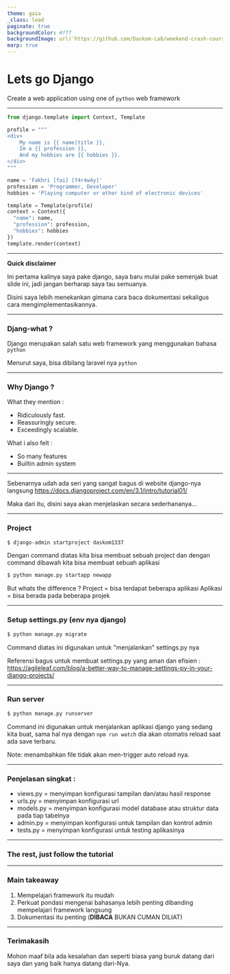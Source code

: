 ```yaml
---
theme: gaia
_class: lead
paginate: true
backgroundColor: #fff
backgroundImage: url('https://github.com/Daskom-Lab/weekend-crash-course/raw/master/template-bg.png')
marp: true
---
```


<style>
section {
  padding-top: 40px;
  padding-right: 45px;
  padding-left: 45px;
}

section::after {
  font-weight: bold;
  font-size: 0.6em;
  text-shadow: 1px 1px 0 #fff;
  margin-right: 8px;
  margin-bottom: 6px;
  content: 'Page ' attr(data-marpit-pagination);
}
</style>

# **Lets go** Django

Create a web application using one of `python` web framework

---

```python
from django.template import Context, Template

profile = """
<div>
    My name is {{ name|title }},
    Im a {{ profession }},
    And my hobbies are {{ hobbies }}.
</div>
"""

name = 'Fakhri [fai] [f4r4w4y]'
profession = 'Programmer, Developer'
hobbies = 'Playing computer or other kind of electronic devices'

template = Template(profile)
context = Context({
  "name": name,
  "profession": profession,
  "hobbies": hobbies
})
template.render(context)
```

---

**Quick disclaimer**

Ini pertama kalinya saya pake django, saya baru mulai pake semenjak buat slide ini, jadi jangan berharap saya tau semuanya.

Disini saya lebih menekankan gimana cara baca dokumentasi sekaligus cara mengimplementasikannya.

---

### Djang-what ?

Django merupakan salah satu web framework yang menggunakan bahasa `python`

Menurut saya, bisa dibilang laravel nya `python`

---

### Why Django ?

What they mention :
- Ridiculously fast.
- Reassuringly secure.
- Exceedingly scalable.

What i also felt :
- So many features
- Builtin admin system

---

Sebenarnya udah ada seri yang sangat bagus di website django-nya langsung https://docs.djangoproject.com/en/3.1/intro/tutorial01/

Maka dari itu, disini saya akan menjelaskan secara sederhananya...

---

### Project

```bash
$ django-admin startproject daskom1337
```

Dengan command diatas kita bisa membuat sebuah project
dan dengan command dibawah kita bisa membuat sebuah aplikasi

```bash
$ python manage.py startapp newapp
```

But whats the difference ?
Project = bisa terdapat beberapa aplikasi
Aplikasi = bisa berada pada beberapa projek

---

### Setup settings.py (env nya django)

```bash
$ python manage.py migrate
```
Command diatas ini digunakan untuk "menjalankan" settings.py nya

Referensi bagus untuk membuat settings.py yang aman dan efisien :
https://agileleaf.com/blog/a-better-way-to-manage-settings-py-in-your-django-projects/

---

### Run server

```bash
$ python manage.py runserver
```

Command ini digunakan untuk menjalankan aplikasi django yang sedang kita buat, sama hal nya dengan `npm run watch` dia akan otomatis reload saat ada save terbaru.

Note: menambahkan file tidak akan men-trigger auto reload nya.

---

### Penjelasan singkat :

- views.py = menyimpan konfigurasi tampilan dan/atau hasil response
- urls.py = menyimpan konfigurasi url
- models.py = menyimpan konfigurasi model database atau struktur data pada tiap tabelnya
- admin.py = menyimpan konfigurasi untuk tampilan dan kontrol admin
- tests.py = menyimpan konfigurasi untuk testing aplikasinya

---

### The rest, just follow the tutorial

---

### Main takeaway

1) Mempelajari framework itu mudah
2) Perkuat pondasi mengenai bahasanya lebih penting dibanding mempelajari framework langsung
3) Dokumentasi itu penting (**DIBACA** BUKAN CUMAN DILIAT)

---

### Terimakasih

Mohon maaf bila ada kesalahan dan seperti biasa yang buruk datang dari saya dan yang baik hanya datang dari-Nya.